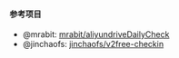 #### 参考项目
- @mrabit: [mrabit/aliyundriveDailyCheck](https://github.com/mrabit/aliyundriveDailyCheck/)
- @jinchaofs: [jinchaofs/v2free-checkin](https://github.com/jinchaofs/v2free-checkin/)
